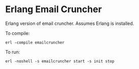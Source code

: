 # Erlang Email Cruncher

Erlang version of email cruncher. Assumes Erlang is installed.

To compile:

```
erl -compile emailcruncher
```

To run:

```
erl -noshell -s emailcruncher start -s init stop
```
